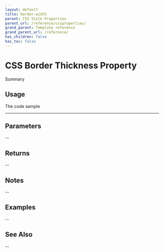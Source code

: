 ```yaml
---
layout: default
title: border-width
parent: CSS Style Properties
parent_url: /reference/cssproperties/
grand_parent: Template reference
grand_parent_url: /reference/
has_children: false
has_toc: false
---
```


# CSS Border Thickness Property

Summary

## Usage

 The code sample

---

## Parameters

--

## Returns 

--

## Notes


-- 

## Examples


--


## See Also


--

